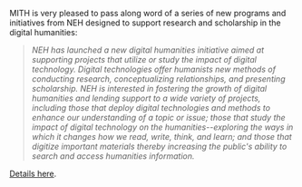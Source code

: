 MITH is very pleased to pass along word of a series of new programs and initiatives from NEH designed to support research and scholarship in the digital humanities:

> _NEH has launched a new digital humanities initiative aimed at supporting projects that utilize or study the impact of digital technology. Digital technologies offer humanists new methods of conducting research, conceptualizing relationships, and presenting scholarship. NEH is interested in fostering the growth of digital humanities and lending support to a wide variety of projects, including those that deploy digital technologies and methods to enhance our understanding of a topic or issue; those that study the impact of digital technology on the humanities--exploring the ways in which it changes how we read, write, think, and learn; and those that digitize important materials thereby increasing the public's ability to search and access humanities information._

[Details here](http://www.neh.gov/grants/digitalhumanities.html).